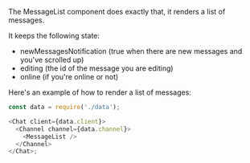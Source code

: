 The MessageList component does exactly that, it renders a list of messages.

It keeps the following state:

- newMessagesNotification (true when there are new messages and you've scrolled up)
- editing (the id of the message you are editing)
- online (if you're online or not)

Here's an example of how to render a list of messages:

```js
const data = require('./data');

<Chat client={data.client}>
  <Channel channel={data.channel}>
    <MessageList />
  </Channel>
</Chat>;
```
